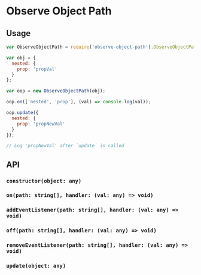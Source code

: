 # Observe Object Path

## Usage

```js
var ObserveObjectPath = require('observe-object-path').ObserveObjectPath;

var obj = {
  nested: {
    prop: 'propVal'
  }
};

var oop = new ObserveObjectPath(obj);

oop.on(['nested', 'prop'], (val) => console.log(val));

oop.update({
  nested: {
    prop: 'propNewVal'
  }
});

// Log 'propNewVal' after `update` is called
```

## API

### `constructor(object: any)`

### `on(path: string[], handler: (val: any) => void)`
### `addEventListener(path: string[], handler: (val: any) => void)`

### `off(path: string[], handler: (val: any) => void)`
### `removeEventListener(path: string[], handler: (val: any) => void)`

### `update(object: any)`

